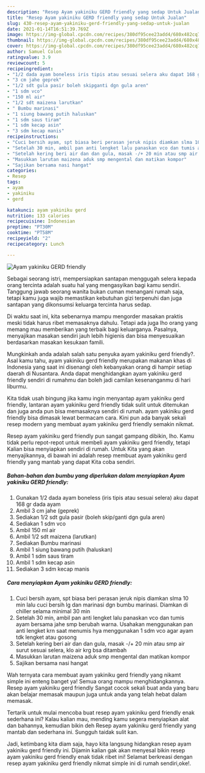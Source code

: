 ```yaml
---
description: "Resep Ayam yakiniku GERD friendly yang sedap Untuk Jualan"
title: "Resep Ayam yakiniku GERD friendly yang sedap Untuk Jualan"
slug: 430-resep-ayam-yakiniku-gerd-friendly-yang-sedap-untuk-jualan
date: 2021-01-14T16:51:39.769Z
image: https://img-global.cpcdn.com/recipes/380df95cee23add4/680x482cq70/ayam-yakiniku-gerd-friendly-foto-resep-utama.jpg
thumbnail: https://img-global.cpcdn.com/recipes/380df95cee23add4/680x482cq70/ayam-yakiniku-gerd-friendly-foto-resep-utama.jpg
cover: https://img-global.cpcdn.com/recipes/380df95cee23add4/680x482cq70/ayam-yakiniku-gerd-friendly-foto-resep-utama.jpg
author: Samuel Colon
ratingvalue: 3.9
reviewcount: 5
recipeingredient:
- "1/2 dada ayam boneless iris tipis atau sesuai selera aku dapat 168 gr dada ayam"
- "3 cm jahe geprek"
- "1/2 sdt gula pasir boleh skipganti dgn gula aren"
- "1 sdm vco"
- "150 ml air"
- "1/2 sdt maizena larutkan"
- " Bumbu marinasi"
- "1 siung bawang putih haluskan"
- "1 sdm saus tiram"
- "1 sdm kecap asin"
- "3 sdm kecap manis"
recipeinstructions:
- "Cuci bersih ayam, spt biasa beri perasan jeruk nipis diamkan slma 10 min lalu cuci bersih lg dan marinasi dgn bumbu marinasi. Diamkan di chiller selama minimal 30 min"
- "Setelah 30 min, ambil pan anti lengket lalu panaskan vco dan tumis ayam bersama jahe smp berubah warna. Usahakan menggunakan pan anti lengket krn saat menumis hya menggunakan 1 sdm vco agar ayam tdk lengket atau gosong"
- "Setelah kering beri air dan dan gula, masak -/+ 20 min atau smp air surut sesuai selera, klo air krg bsa ditambah"
- "Masukkan larutan maizena aduk smp mengental dan matikan kompor"
- "Sajikan bersama nasi hangat"
categories:
- Resep
tags:
- ayam
- yakiniku
- gerd

katakunci: ayam yakiniku gerd 
nutrition: 133 calories
recipecuisine: Indonesian
preptime: "PT30M"
cooktime: "PT58M"
recipeyield: "2"
recipecategory: Lunch

---
```



![Ayam yakiniku GERD friendly](https://img-global.cpcdn.com/recipes/380df95cee23add4/680x482cq70/ayam-yakiniku-gerd-friendly-foto-resep-utama.jpg)

Sebagai seorang istri, mempersiapkan santapan menggugah selera kepada orang tercinta adalah suatu hal yang mengasyikan bagi kamu sendiri. Tanggung jawab seorang  wanita bukan cuman menangani rumah saja, tetapi kamu juga wajib memastikan kebutuhan gizi terpenuhi dan juga santapan yang dikonsumsi keluarga tercinta harus sedap.

Di waktu  saat ini, kita sebenarnya mampu mengorder masakan praktis meski tidak harus ribet memasaknya dahulu. Tetapi ada juga lho orang yang memang mau memberikan yang terbaik bagi keluarganya. Pasalnya, menyajikan masakan sendiri jauh lebih higienis dan bisa menyesuaikan berdasarkan masakan kesukaan famili. 



Mungkinkah anda adalah salah satu penyuka ayam yakiniku gerd friendly?. Asal kamu tahu, ayam yakiniku gerd friendly merupakan makanan khas di Indonesia yang saat ini disenangi oleh kebanyakan orang di hampir setiap daerah di Nusantara. Anda dapat menghidangkan ayam yakiniku gerd friendly sendiri di rumahmu dan boleh jadi camilan kesenanganmu di hari liburmu.

Kita tidak usah bingung jika kamu ingin menyantap ayam yakiniku gerd friendly, lantaran ayam yakiniku gerd friendly tidak sulit untuk ditemukan dan juga anda pun bisa memasaknya sendiri di rumah. ayam yakiniku gerd friendly bisa dimasak lewat bermacam cara. Kini pun ada banyak sekali resep modern yang membuat ayam yakiniku gerd friendly semakin nikmat.

Resep ayam yakiniku gerd friendly pun sangat gampang dibikin, lho. Kamu tidak perlu repot-repot untuk membeli ayam yakiniku gerd friendly, tetapi Kalian bisa menyiapkan sendiri di rumah. Untuk Kita yang akan menyajikannya, di bawah ini adalah resep membuat ayam yakiniku gerd friendly yang mantab yang dapat Kita coba sendiri.

<!--inarticleads1-->

##### Bahan-bahan dan bumbu yang diperlukan dalam menyiapkan Ayam yakiniku GERD friendly:

1. Gunakan 1/2 dada ayam boneless (iris tipis atau sesuai selera) aku dapat 168 gr dada ayam
1. Ambil 3 cm jahe (geprek)
1. Sediakan 1/2 sdt gula pasir (boleh skip/ganti dgn gula aren)
1. Sediakan 1 sdm vco
1. Ambil 150 ml air
1. Ambil 1/2 sdt maizena (larutkan)
1. Sediakan  Bumbu marinasi
1. Ambil 1 siung bawang putih (haluskan)
1. Ambil 1 sdm saus tiram
1. Ambil 1 sdm kecap asin
1. Sediakan 3 sdm kecap manis




<!--inarticleads2-->

##### Cara menyiapkan Ayam yakiniku GERD friendly:

1. Cuci bersih ayam, spt biasa beri perasan jeruk nipis diamkan slma 10 min lalu cuci bersih lg dan marinasi dgn bumbu marinasi. Diamkan di chiller selama minimal 30 min
1. Setelah 30 min, ambil pan anti lengket lalu panaskan vco dan tumis ayam bersama jahe smp berubah warna. Usahakan menggunakan pan anti lengket krn saat menumis hya menggunakan 1 sdm vco agar ayam tdk lengket atau gosong
1. Setelah kering beri air dan dan gula, masak -/+ 20 min atau smp air surut sesuai selera, klo air krg bsa ditambah
1. Masukkan larutan maizena aduk smp mengental dan matikan kompor
1. Sajikan bersama nasi hangat




Wah ternyata cara membuat ayam yakiniku gerd friendly yang nikamt simple ini enteng banget ya! Semua orang mampu menghidangkannya. Resep ayam yakiniku gerd friendly Sangat cocok sekali buat anda yang baru akan belajar memasak maupun juga untuk anda yang telah hebat dalam memasak.

Tertarik untuk mulai mencoba buat resep ayam yakiniku gerd friendly enak sederhana ini? Kalau kalian mau, mending kamu segera menyiapkan alat dan bahannya, kemudian bikin deh Resep ayam yakiniku gerd friendly yang mantab dan sederhana ini. Sungguh taidak sulit kan. 

Jadi, ketimbang kita diam saja, hayo kita langsung hidangkan resep ayam yakiniku gerd friendly ini. Dijamin kalian gak akan menyesal bikin resep ayam yakiniku gerd friendly enak tidak ribet ini! Selamat berkreasi dengan resep ayam yakiniku gerd friendly nikmat simple ini di rumah sendiri,oke!.

